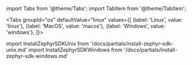 import Tabs from '@theme/Tabs';
import TabItem from '@theme/TabItem';

<Tabs
groupId="os"
defaultValue="linux"
values={[
{label: 'Linux', value: 'linux'},
{label: 'MacOS', value: 'macos'},
{label: 'Windows', value: 'windows'},
]}>

import InstallZephyrSDKUnix from '/docs/partials/install-zephyr-sdk-unix.md'
import InstallZephyrSDKWindows from '/docs/partials/install-zephyr-sdk-windows.md'

<TabItem value="linux">
<InstallZephyrSDKUnix/>
</TabItem>

<TabItem value="macos">
<InstallZephyrSDKUnix/>
</TabItem>

<TabItem value="windows">
<InstallZephyrSDKWindows/>
</TabItem>
</Tabs>

